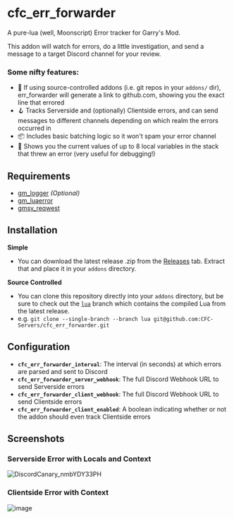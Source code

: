 # cfc_err_forwarder
A pure-lua (well, Moonscript) Error tracker for Garry's Mod.

This addon will watch for errors, do a little investigation, and send a message to a target Discord channel for your review.

### Some nifty features:
 - 🧠 If using source-controlled addons (i.e. git repos in your `addons/` dir), err_forwarder will generate a link to github.com, showing you the exact line that errored
 - 🪝 Tracks Serverside and (optionally) Clientside errors, and can send messages to different channels depending on which realm the errors occurred in
 - 📦 Includes basic batching logic so it won't spam your error channel
 - 🔎 Shows you the current values of up to 8 local variables in the stack that threw an error (very useful for debugging!)

## Requirements
 - [gm_logger](https://github.com/CFC-Servers/gm_logger) _(Optional)_
 - [gm_luaerror](https://github.com/danielga/gm_luaerror)
 - [gmsv_reqwest](https://github.com/WilliamVenner/gmsv_reqwest)


## Installation
**Simple**
 - You can download the latest release .zip from the [Releases](https://github.com/CFC-Servers/cfc_err_forwarder/releases) tab. Extract that and place it in your `addons` directory.

**Source Controlled**
 - You can clone this repository directly into your `addons` directory, but be sure to check out the [`lua`](https://github.com/CFC-Servers/cfc_err_forwarder/tree/lua) branch which contains the compiled Lua from the latest release.
 - e.g. ``` git clone --single-branch --branch lua git@github.com:CFC-Servers/cfc_err_forwarder.git ```


## Configuration
 - **`cfc_err_forwarder_interval`**: The interval (in seconds) at which errors are parsed and sent to Discord
 - **`cfc_err_forwarder_server_webhook`**: The full Discord Webhook URL to send Serverside errors
 - **`cfc_err_forwarder_client_webhook`**: The full Discord Webhook URL to send Clientside errors
 - **`cfc_err_forwarder_client_enabled`**: A boolean indicating whether or not the addon should even track Clientside errors


## Screenshots

### Serverside Error with Locals and Context
![DiscordCanary_nmbYDY33PH](https://user-images.githubusercontent.com/7936439/188520510-709cda4d-1f30-4f15-b43a-ac6cddd0723c.png)


### Clientside Error with Context
![image](https://user-images.githubusercontent.com/7936439/188520586-fdd2f05f-c83a-458a-a7f3-8f29fa99b95f.png)

